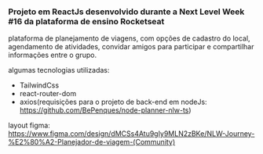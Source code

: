 ### Projeto em ReactJs desenvolvido durante a Next Level Week #16 da plataforma de ensino Rocketseat

plataforma de planejamento de viagens, com opções de cadastro do local, agendamento de atividades, convidar amigos para participar e compartilhar informações entre o grupo.

algumas tecnologias utilizadas:
- TailwindCss
- react-router-dom
- axios(requisições para o projeto de back-end em nodeJs: https://github.com/BePenques/node-planner-nlw-ts)

layout figma: https://www.figma.com/design/dMCSs4Atu9gIy9MLN2zBKe/NLW-Journey-%E2%80%A2-Planejador-de-viagem-(Community)
